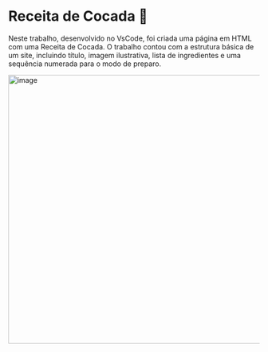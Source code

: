 # Receita de Cocada 🥥
Neste trabalho, desenvolvido no VsCode, foi criada uma página em HTML com uma Receita de Cocada. O trabalho contou com a estrutura básica de um site, incluindo título, imagem ilustrativa, lista de ingredientes e uma sequência numerada para o modo de preparo.

<img width="1170" height="540" alt="image" src="https://github.com/user-attachments/assets/dae3664b-ae97-43d7-8bd7-b83561812825" />

